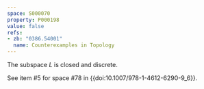 ```yaml
---
space: S000070
property: P000198
value: false
refs:
- zb: "0386.54001"
  name: Counterexamples in Topology
---
```

The subspace $L$ is closed and discrete.

See item #5 for space #78 in {{doi:10.1007/978-1-4612-6290-9_6}}.
